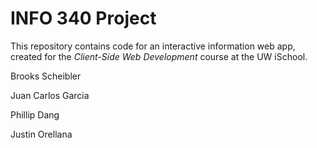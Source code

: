 # INFO 340 Project

This repository contains code for an interactive information web app, created for the _Client-Side Web Development_ course at the UW iSchool.

Brooks Scheibler

Juan Carlos Garcia

Phillip Dang

Justin Orellana
